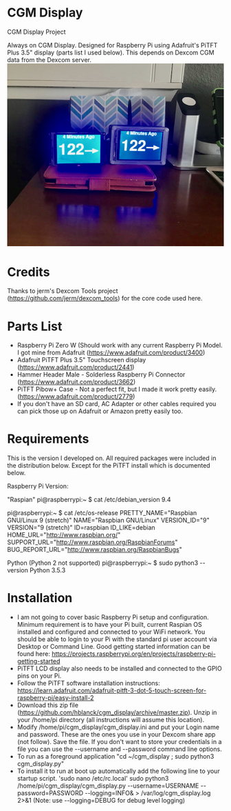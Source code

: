 # CGM Display
CGM Display Project

Always on CGM Display.  Designed for Raspberry Pi using Adafruit's PiTFT Plus 3.5" display (parts list I used below).
This depends on Dexcom CGM data from the Dexcom server.
![Alt text](IMG_5750.png?raw=true "CGM Display")

# Credits

Thanks to jerm's Dexcom Tools project (https://github.com/jerm/dexcom_tools) for the core code used here.

# Parts List

- Raspberry Pi Zero W (Should work with any current Raspberry Pi Model.  I got mine from Adafruit (https://www.adafruit.com/product/3400)
- Adafruit PiTFT Plus 3.5" Touchscreen display (https://www.adafruit.com/product/2441)
- Hammer Header Male - Solderless Raspberry Pi Connector (https://www.adafruit.com/product/3662)
- PiTFT Pibow+ Case - Not a perfect fit, but I made it work pretty easily. (https://www.adafruit.com/product/2779)
- If you don't have an SD card, AC Adapter or other cables required you can pick those up on Adafruit or Amazon pretty easily too.

# Requirements
This is the version I developed on.  All required packages were included in the distribution below.  Except for the PiTFT install which is documented below.

Raspberry Pi Version:

"Raspian"
pi@raspberrypi:~ $ cat /etc/debian_version
9.4

pi@raspberrypi:~ $ cat /etc/os-release
PRETTY_NAME="Raspbian GNU/Linux 9 (stretch)"
NAME="Raspbian GNU/Linux"
VERSION_ID="9"
VERSION="9 (stretch)"
ID=raspbian
ID_LIKE=debian
HOME_URL="http://www.raspbian.org/"
SUPPORT_URL="http://www.raspbian.org/RaspbianForums"
BUG_REPORT_URL="http://www.raspbian.org/RaspbianBugs"

Python (Python 2 not supported)
pi@raspberrypi:~ $ sudo python3 --version
Python 3.5.3

# Installation
- I am not going to cover basic Raspberry Pi setup and configuration.  Minimum requirement is to have your Pi built, current Raspian OS installed and configured and connected to your WiFi network.  You should be able to login to your Pi with the standard pi user account via Desktop or Command Line.  Good getting started information can be found here: https://projects.raspberrypi.org/en/projects/raspberry-pi-getting-started
- PiTFT LCD display also needs to be installed and connected to the GPIO pins on your Pi.  
- Follow the PiTFT software installation instructions: https://learn.adafruit.com/adafruit-pitft-3-dot-5-touch-screen-for-raspberry-pi/easy-install-2
- Download this zip file (https://github.com/hblanck/cgm_display/archive/master.zip).  Unzip in your /home/pi directory (all instructions will assume this location).
- Modify /home/pi/cgm_display/cgm_display.ini and put your Login name and password.  These are the ones you use in your Dexcom share app (not follow).  Save the file.  If you don't want to store your credentials in a file you can use the --username and --password command line options.
- To run as a foreground application "cd ~/cgm_display ; sudo python3 cgm_display.py"
- To install it to run at boot up automatically add the following line to your startup script.  'sudo nano /etc/rc.local'
sudo python3 /home/pi/cgm_display/cgm_display.py --username=USERNAME --password=PASSWORD --logging=INFO& > /var/log/cgm_display.log 2>&1
 (Note: use --logging=DEBUG for debug level logging)
